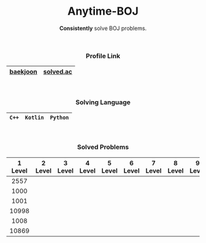 <div align="center">

# **Anytime-BOJ**
**Consistently** solve BOJ problems.

<br>


### Profile Link
|[baekjoon](https://www.acmicpc.net/user/static_backgwa)|[solved.ac](https://solved.ac/profile/static_backgwa)|
|:-:|:-:|

<br>

### Solving Language
|`C++`|`Kotlin`|`Python`|
|:-:|:-:|:-:|

<br>

### Solved Problems
|1<br>Level|2<br>Level|3<br>Level|4<br>Level|5<br>Level|6<br>Level|7<br>Level|8<br>Level|9<br>Level|10<br>Level|
|:-:|:-:|:-:|:-:|:-:|:-:|:-:|:-:|:-:|:-:|
|2557|
|1000|
|1001|
|10998|
|1008|
|10869|

</div>
